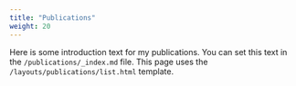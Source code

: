 ```yaml
---
title: "Publications"
weight: 20
---
```


Here is some introduction text for my publications. You can set this text in the `/publications/_index.md` file. This page uses the `/layouts/publications/list.html` template.
